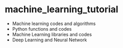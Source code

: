 # machine_learning_tutorial
<ul><li>Machine learning codes and algorithms</li>
  <li>Python functions and codes</li>
  <li>Machine Learning libraries and codes</li>
<li>Deep Learning and Neural Network</ul>

